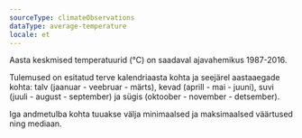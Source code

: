 ```yaml
---
sourceType: climateObservations
dataType: average-temperature
locale: et
---
```


Aasta keskmised temperatuurid (°C) on saadaval ajavahemikus 1987-2016.

Tulemused on esitatud terve kalendriaasta kohta ja seejärel aastaaegade kohta:
talv (jaanuar - veebruar - märts), kevad (aprill - mai - juuni), suvi (juuli -
august - september) ja sügis (oktoober - november - detsember).

Iga andmetulba kohta tuuakse välja minimaalsed ja maksimaalsed väärtused ning
mediaan.

